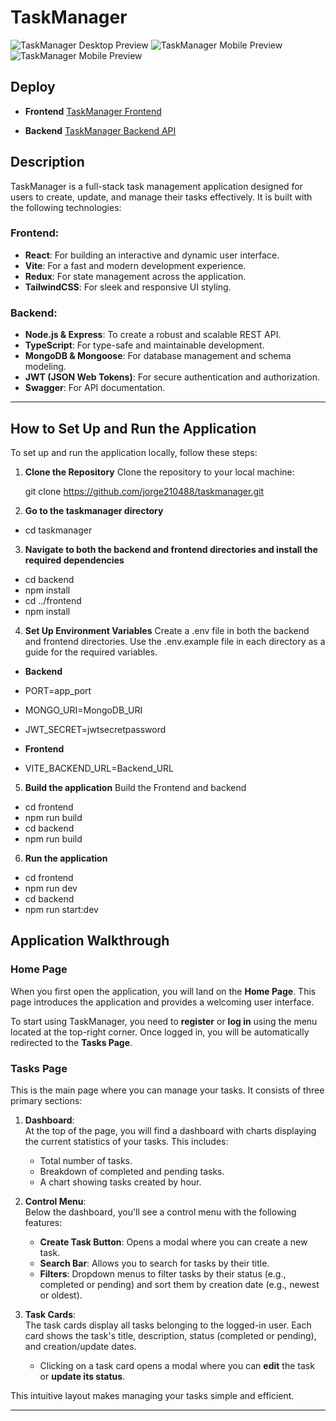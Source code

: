 # TaskManager

![TaskManager Desktop Preview](frontend/src/assets/desktopview.png)
![TaskManager Mobile Preview](frontend/src/assets/mobileview.png)
![TaskManager Mobile Preview](frontend/src/assets/mobileview2.png)

## Deploy

- **Frontend**
  [TaskManager Frontend](https://taskmanager-amber-nine.vercel.app/)

- **Backend**
  [TaskManager Backend API](https://taskmanager-kdhq.onrender.com/api)

## Description

TaskManager is a full-stack task management application designed for users to create, update, and manage their tasks effectively. It is built with the following technologies:

### Frontend:

- **React**: For building an interactive and dynamic user interface.
- **Vite**: For a fast and modern development experience.
- **Redux**: For state management across the application.
- **TailwindCSS**: For sleek and responsive UI styling.

### Backend:

- **Node.js & Express**: To create a robust and scalable REST API.
- **TypeScript**: For type-safe and maintainable development.
- **MongoDB & Mongoose**: For database management and schema modeling.
- **JWT (JSON Web Tokens)**: For secure authentication and authorization.
- **Swagger**: For API documentation.

---

## How to Set Up and Run the Application

To set up and run the application locally, follow these steps:

1. **Clone the Repository** Clone the repository to your local machine:

   git clone https://github.com/jorge210488/taskmanager.git

2. **Go to the taskmanager directory**

- cd taskmanager

3. **Navigate to both the backend and frontend directories and install the required dependencies**

- cd backend
- npm install
- cd ../frontend
- npm install

4. **Set Up Environment Variables** Create a .env file in both the backend and frontend directories. Use the .env.example file in each directory as a guide for the required variables.

- **Backend**
- PORT=app_port
- MONGO_URI=MongoDB_URI
- JWT_SECRET=jwtsecretpassword

- **Frontend**
- VITE_BACKEND_URL=Backend_URL

5. **Build the application** Build the Frontend and backend

- cd frontend
- npm run build
- cd backend
- npm run build

6. **Run the application**

- cd frontend
- npm run dev
- cd backend
- npm run start:dev

## Application Walkthrough

### Home Page

When you first open the application, you will land on the **Home Page**. This page introduces the application and provides a welcoming user interface.

To start using TaskManager, you need to **register** or **log in** using the menu located at the top-right corner. Once logged in, you will be automatically redirected to the **Tasks Page**.

### Tasks Page

This is the main page where you can manage your tasks. It consists of three primary sections:

1. **Dashboard**:  
   At the top of the page, you will find a dashboard with charts displaying the current statistics of your tasks. This includes:

   - Total number of tasks.
   - Breakdown of completed and pending tasks.
   - A chart showing tasks created by hour.

2. **Control Menu**:  
   Below the dashboard, you'll see a control menu with the following features:

   - **Create Task Button**: Opens a modal where you can create a new task.
   - **Search Bar**: Allows you to search for tasks by their title.
   - **Filters**: Dropdown menus to filter tasks by their status (e.g., completed or pending) and sort them by creation date (e.g., newest or oldest).

3. **Task Cards**:  
   The task cards display all tasks belonging to the logged-in user. Each card shows the task's title, description, status (completed or pending), and creation/update dates.
   - Clicking on a task card opens a modal where you can **edit** the task or **update its status**.

This intuitive layout makes managing your tasks simple and efficient.

---
